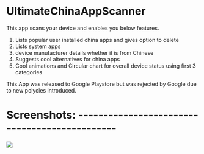 # UltimateChinaAppScanner

This app scans your device and enables you below features.

1. Lists popular user installed china apps and gives option to delete
2. Lists system apps
3. device manufacturer details whether it is from Chinese
4. Suggests cool alternatives for china apps
5. Cool animations and Circular chart for overall device status using first 3 categories

This App was released to Google Playstore but was rejected by Google due to new polycies introduced.

# Screenshots: ----------------------------------------------

<img src="app/Images/HomeScreen.PNG">
